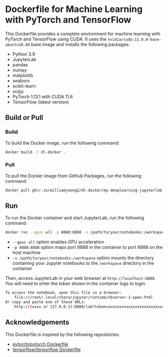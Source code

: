 # Dockerfile for Machine Learning with PyTorch and TensorFlow

This Dockerfile provides a complete environment for machine learning with PyTorch and TensorFlow using CUDA. It uses the `nvidia/cuda:11.6.0-base-ubuntu18.04` base image and installs the following packages:

- Python 3.9
- JupyterLab
- pandas
- numpy
- matplotlib
- seaborn
- scikit-learn
- scipy
- PyTorch 1.13.1 with CUDA 11.6
- TensorFlow (latest version)

## Build or Pull

### Build
To build the Docker image, run the following command:
```bash
docker build -t dl-docker .
```
### Pull
To pull the Docker image from GitHub Packages, run the following command:
```bash
docker pull ghcr.io/williamjeong2/dl-docker/my-deeplearning-jupyterlab:latest
```


## Run

To run the Docker container and start JupyterLab, run the following command:
```bash
docker run --gpus all -p 8888:8888 -v /path/to/your/notebooks:/workspace dl-docker
```

- `--gpus all` option enables GPU acceleration
- `-p 8888:8888` option maps port 8888 in the container to port 8888 on the host machine
- `-v /path/to/your/notebooks:/workspace` option mounts the directory containing your Jupyter notebooks to the `/workspace` directory in the container

Then, access JupyterLab in your web browser at `http://localhost:8888`. You will need to enter the token shown in the container logs to login.

```bash
To access the notebook, open this file in a browser:
    file:///root/.local/share/jupyter/runtime/nbserver-1-open.html
Or copy and paste one of these URLs:
    http://(xxxx or 127.0.0.1):8888/lab?token=xxxxxxxxxxxxxxxxxxxxxxxxxxxxxxxxxxxxxxxxxxxx
```


## Acknowledgements

This Dockerfile is inspired by the following repositories:

- [pytorch/pytorch Dockerfile](https://github.com/pytorch/pytorch/blob/master/docker/pytorch/Dockerfile)
- [tensorflow/tensorflow Dockerfile](https://github.com/tensorflow/tensorflow/blob/master/tensorflow/tools/dockerfiles/dockerfiles/gpu.Dockerfile)
